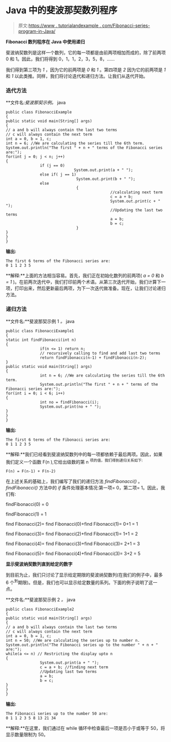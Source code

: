 # Java 中的斐波那契数列程序

> 原文:[https://www . tutorialandexample . com/Fibonacci-series-program-in-Java/](https://www.tutorialandexample.com/fibonacci-series-program-in-java/)

**Fibonacci 数列程序在 Java 中使用递归**

斐波纳契数列是这样一个数列，它的每一项都是由前两项相加而成的，除了前两项 0 和 1。因此，我们将得到 0，1，1，2，3，5，8，…...

我们得到第三项为 *1* ，因为它的前两项是 *0* 和 *1* 。第四项是 *2* 因为它的前两项是 *1* 和 *1* 以此类推。同样，我们将讨论迭代和递归方法。让我们从迭代开始。

### 迭代方法

**文件名:**斐波那契示例*。* java

```
public class FibonacciExample
{             
public static void main(String[] args)
{
// a and b will always contain the last two terms
// c will always contain the next term
int a = 0, b = 1, c; 
int n = 6; //We are calculating the series till the 6th term.  
System.out.println("The first " + n + " terms of the Fibonacci series are:");
for(int j = 0; j < n; j++)
{
               if (j == 0)
                              System.out.print(a + " ");
               else if( j == 1)
                               System.out.print(b + " ");
               else
                               {
                                              //calculating next term
                                              c = a + b;
                                              System.out.print(c + " ");
                                              //Updating the last two terms
                                              a = b;
                                              b = c;
                               }
}
}
}
```

**输出:**

```
The first 6 terms of the Fibonacci series are:
0 1 1 2 3 5
```

**解释:**上面的方法相当容易。首先，我们正在初始化数列的前两项( *a = 0* 和 *b = 1* )。在前两次迭代中，我们打印前两个术语。从第三次迭代开始，我们计算下一项，打印出来，然后更新最后两项，为下一次迭代做准备。现在，让我们讨论递归方法。

### 递归方法

**文件名:**斐波那契示例 1 *。* java

```
public class FibonacciExample1
{
static int findFibonacci(int n)
{
               if(n <= 1) return n;
               // recursively calling to find and add last two terms
               return findFibonacci(n-1) + findFibonacci(n-2);
}
public static void main(String[] args)
{             
               int n = 6; //We are calculating the series till the 6th term. 
               System.out.println("The first " + n + " terms of the Fibonacci series are:");
for(int i = 0; i < 6; i++)
{
               int no = findFibonacci(i);
               System.out.print(no + " ");
}
}
}
```

**输出:**

```
The first 6 terms of the Fibonacci series are:
0 1 1 2 3 5
```

**解释:**我们已经看到斐波纳契数列中的每一项都依赖于最后两项。因此，如果我们定义一个函数 F(n ),它给出级数的第 n <sup>项的值，我们得到递归关系如下:</sup>

```
F(n) = F(n-1) + F(n-2)
```

在上述关系的基础上，我们编写了我们的递归方法 *findFibonacci()* 。 *findFibonacci()* 方法中的 *if* 条件处理基本情况:第一项= 0，第二项= 1。因此，我们有:

findFibonacci(0) = 0

findFibonacci(1) = 1

find Fibonacci(2)= find Fibonacci(0)+find Fibonacci(1)= 0+1 = 1

find Fibonacci(3)= find Fibonacci(2)+find Fibonacci(1)= 1+1 = 2

find Fibonacci(4)= find Fibonacci(3)+find Fibonacci(3)= 2+1 = 3

find Fibonacci(5)= find Fibonacci(4)+find Fibonacci(3)= 3+2 = 5

**显示斐波纳契数列直到给定的数字**

到目前为止，我们只讨论了显示给定期限的斐波纳契数列(在我们的例子中，最多 6 个<sup>到</sup>期限)。但是，我们也可以显示给定数量的系列。下面的例子说明了这一点。

**文件名:**斐波那契示例 2 *。* java

```
public class FibonacciExample2
{
public static void main(String[] args)
{
// a and b will always contain the last two terms
// c will always contain the next term
int a = 0, b = 1, c; 
int n = 50; //We are calculating the series up to number n.  
System.out.println("The Fibonacci series up to the number " + n + " are:");
while(a <= n) // Restricting the display upto n
{
               System.out.print(a + " ");
               c = a + b; //finding next term
               //Updating last two terms
               a = b;
               b = c;
}
}
}
```

**输出:**

```
The Fibonacci series up to the number 50 are:
0 1 1 2 3 5 8 13 21 34
```

**解释:**在这里，我们通过在 while 循环中检查最后一项是否小于或等于 50，将显示数量限制为 50。